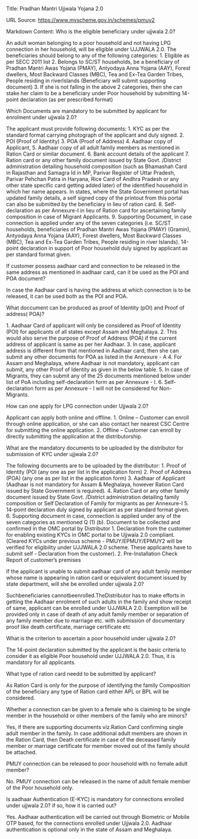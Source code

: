Title: Pradhan Mantri Ujjwala Yojana 2.0

URL Source: https://www.myscheme.gov.in/schemes/pmuy2

Markdown Content:
Who is the eligible beneficiary under ujjwala 2.0?

An adult woman belonging to a poor household and not having LPG connection in her household, will be eligible under UJJWALA 2.0. The beneficiaries should belong to any of the following categories: 1. Eligible as per SECC 2011 list 2. Belongs to SC/ST households, be a beneficiary of Pradhan Mantri Awas Yojana (PMAY), Antyodaya Anna Yojana (AAY), Forest dwellers, Most Backward Classes (MBC), Tea and Ex-Tea Garden Tribes, People residing in riverIslands (Beneficiary will submit supporting document) 3. If she is not falling in the above 2 categories, then she can stake her claim to be a beneficiary under Poor household by submitting 14-point declaration (as per prescribed format)

Which Documents are mandatory to be submitted by applicant for enrolment under ujjwala 2.0?

The applicant must provide following documents: 1. KYC as per the standard format carrying photograph of the applicant and duly signed. 2. POI (Proof of Identity) 3. POA (Proof of Address) 4. Aadhaar copy of Applicant, 5. Aadhaar copy of all adult family members as mentioned in Ration Card or similar document. 6. Bank account details of the applicant 7. Ration card or any other family document issued by State Govt. /District administration detailing household composition (such as Bhamashah Card in Rajasthan and Samagra Id in MP, Parivar Register of Uttar Pradesh, Parivar Pehchan Patra in Haryana, Rice Card of Andhra Pradesh or any other state specific card getting added later) of the identified household in which her name appears. In states, where the State Government portal has updated family details, a self signed copy of the printout from this portal can also be submitted by the beneficiary in lieu of ration card. 8. Self-declaration as per Annexure-I in lieu of Ration card for ascertaining family composition in case of Migrant Applicants. 9. Supporting Document, in case connection is applied under any of the seven categories (i.e. SC/ST households, beneficiaries of Pradhan Mantri Awas Yojana (PMAY) (Gramin), Antyodaya Anna Yojana (AAY), Forest dwellers, Most Backward Classes (MBC), Tea and Ex-Tea Garden Tribes, People residing in river Islands). 14-point declaration in support of Poor household duly signed by applicant as per standard format given.

If customer possess aadhaar card and connection to be released in the same address as mentioned in aadhaar card, can it be used as the POI and POA document?

In case the Aadhaar card is having the address at which connection is to be released, it can be used both as the POI and POA.

What doccument can be produced as proof of Identity (pOI) and Proof of address( POA)?

1\. Aadhaar Card of applicant will only be considered as Proof of Identity (POI) for applicants of all states except Assam and Meghalaya. 2. This would also serve the purpose of Proof of Address (POA) if the current address of applicant is same as per her Aadhaar. 3. In case, applicant address is different from that mentioned in Aadhaar card, then she can submit any other documents for POA as listed in the Annexure - A 4. For Assam and Meghalaya, where Aadhaar is not mandatory, applicant can submit, any other Proof of Identity as given in the below table. 5. In case of Migrants, they can submit any of the 25 documents mentioned below under list of PoA including self-declaration form as per Annexure - I. 6. Self-declaration form as per Annexure - I will not be considered for Non-Migrants.

How can one apply for LPG connection under Ujjwala 2.0?

Applicant can apply both online and offline. 1. Online – Customer can enroll through online application, or she can also contact her nearest CSC Centre for submitting the online application. 2. Offline – Customer can enroll by directly submitting the application at the distributorship.

What are the mandatory documents to be uploaded by the distributor for submission of KYC under ujjwala 2.0?

The following documents are to be uploaded by the distributor: 1. Proof of Identity (POI (any one as per list in the application form) 2. Proof of Address (POA) (any one as per list in the application form) 3. Aadhaar of Applicant (Aadhaar is not mandatory for Assam & Meghalaya, however Ration Card issued by State Government is required). 4. Ration Card or any other family document issued by State Govt. /District administration detailing family composition or Self Declaration of Family for migrants as per Annexure-I 5. 14-point declaration duly signed by applicant as per standard format given. 6. Supporting document in case, connection is applied under any of the seven categories as mentioned Q (1) (b). Document to be collected and confirmed in the OMC portal by Distributor 1. Declaration from the customer for enabling existing KYCs in OMC portal to be Ujjwala 2.0 compliant. (Cleared KYCs under previous scheme - PMUY/EPMUY/EPMUY2 will be verified for eligibility under UJJWALA 2.0 scheme. These applicants have to submit self - Declaration from the customer). 2. Pre-Installation Check Report of customer’s premises

If the applicant is unable to submit aadhaar card of any adult family member whose name is appearing in ration card or equivalent document issued by state department, will she be enrolled under ujjwala 2.0?

Suchbeneficiaries cannotbeenrolled.TheDistributor has to make efforts in getting the Aadhaar enrolment of such adults in the family and show receipt of same, applicant can be enrolled under UJJWALA 2.0. Exemption will be provided only in case of death of any adult family member or separation of any family member due to marriage etc. with submission of documentary proof like death certificate, marriage certificate etc

What is the criterion to ascertain a poor household under ujjwala 2.0?

The 14-point declaration submitted by the applicant is the basic criteria to consider it as eligible Poor household under UJJWALA 2.0. Thus, it is mandatory for all applicants.

What type of ration card needd to be submitted by applicant?

As Ration Card is only for the purpose of identifying the family Composition of the beneficiary any type of Ration card either APL or BPL will be considered.

Whether a connection can be given to a female who is claiming to be single member in the household or other members of the family who are minors?

Yes, if there are supporting documents viz.Ration Card confirming single adult member in the family. In case additional adult members are shown in the Ration Card, then Death certificate in case of the deceased family member or marriage certificate for member moved out of the family should be attached.

PMUY connection can be released to poor household with no female adult member?

No. PMUY connection can be released in the name of adult female member of the Poor household only.

Is aadhaar Authentication (E-KYC) is mandatory for connections enrolled under ujjwala 2.0? if so, how it is carried out?

Yes. Aadhaar authentication will be carried out through Biometric or Mobile OTP based, for the connections enrolled under Ujjwala 2.0. Aadhaar authentication is optional only in the state of Assam and Meghalaya.
